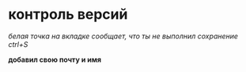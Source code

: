 # контроль версий

*белая точка на вкладке сообщает, что ты не выполнил сохранение ctrl+S*

**добавил свою почту и имя**

